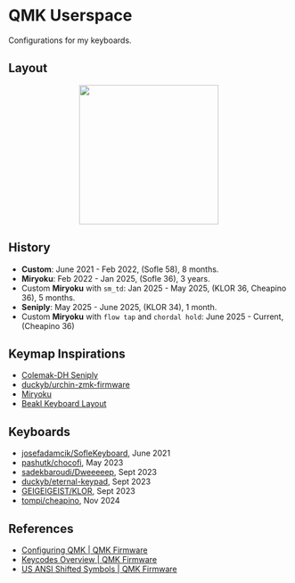 # QMK Userspace

Configurations for my keyboards.

## Layout

<div align="center">
<img src='https://github.com/user-attachments/assets/066c33c0-c1bf-44b9-bde2-8008f1f80ba0' width=250px />
</div>

## History

- **Custom**: June 2021 - Feb 2022, (Sofle 58), 8 months.
- **Miryoku**: Feb 2022 - Jan 2025, (Sofle 36), 3 years.
- Custom **Miryoku** with `sm_td`: Jan 2025 - May 2025, (KLOR 36, Cheapino 36), 5 months.
- **Seniply**: May 2025 - June 2025, (KLOR 34), 1 month.
- Custom **Miryoku** with `flow tap` and `chordal hold`: June 2025 - Current, (Cheapino 36)

## Keymap Inspirations

- [Colemak-DH Seniply](https://stevep99.github.io/seniply/)
- [duckyb/urchin-zmk-firmware](https://github.com/duckyb/urchin-zmk-firmware)
- [Miryoku](https://github.com/manna-harbour/miryoku/tree/master/docs/reference)
- [Beakl Keyboard Layout](http://xahlee.info/kbd/beakl_layout.html)

## Keyboards

- [josefadamcik/SofleKeyboard](https://github.com/josefadamcik/SofleKeyboard), June 2021
- [pashutk/chocofi](https://github.com/pashutk/chocofi), May 2023
- [sadekbaroudi/Dweeeeep](https://github.com/sadekbaroudi/sweep36), Sept 2023
- [duckyb/eternal-keypad](https://github.com/duckyb/eternal-keypad), Sept 2023
- [GEIGEIGEIST/KLOR](https://github.com/GEIGEIGEIST/KLOR), Sept 2023
- [tompi/cheapino](https://github.com/tompi/cheapino), Nov 2024

## References

- [Configuring QMK | QMK Firmware](https://docs.qmk.fm/config_options)
- [Keycodes Overview | QMK Firmware](https://docs.qmk.fm/keycodes)
- [US ANSI Shifted Symbols | QMK Firmware](https://docs.qmk.fm/keycodes_us_ansi_shifted)
